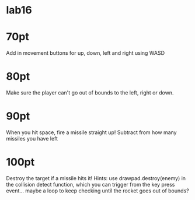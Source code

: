 lab16
=====
# 70pt 
Add in movement buttons for up, down, left and right using WASD
# 80pt
Make sure the player can't go out of bounds to the left, right or down.
# 90pt
When you hit space, fire a missile straight up! 
Subtract from how many missiles you have left
# 100pt 
Destroy the target if a missile hits it! 
Hints: use drawpad.destroy(enemy) in the collision detect function, which you can trigger
from the key press event... maybe a loop to keep checking until the rocket goes out of bounds?
